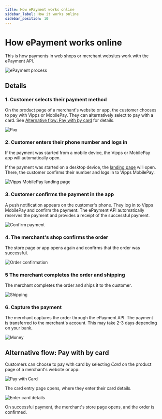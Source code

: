```yaml
---
title: How ePayment works online
sidebar_label: How it works online
sidebar_position: 10
---
```


# How ePayment works online

This is how payments in web shops or merchant websites work with the ePayment API.

![ePayment process](../images/ePayment_online.png)

## Details

### 1. Customer selects their payment method

On the product page of a merchant's website or app, the customer chooses to pay with Vipps or MobilePay.
They can alternatively select to pay with a card.
See [Alternative flow: Pay with by card](#alternative-flow-pay-with-by-card) for details.

![Pay](../images/vipps-ecom-step1-2.png)

### 2. Customer enters their phone number and logs in

If the payment was started from a mobile device, the Vipps or MobilePay app will automatically open.

If the payment was started on a desktop device, the
[landing page](https://developer.vippsmobilepay.com/docs/vipps-developers/common-topics/vipps-landing-page/)
will open. There, the customer confirms their number and logs in to Vipps MobilePay.

![Vipps MobilePay landing page](../images/vipps-ecom-step2.svg)

### 3. Customer confirms the payment in the app

A push notification appears on the customer's phone. They log in to Vipps MobilePay and confirm the payment.
The ePayment API automatically reserves the payment and provides a receipt of the successful payment.

![Confirm payment](../images/vipps-ecom-confirm2.png)

### 4. The merchant's shop confirms the order

The store page or app opens again and confirms that the order was successful.

![Order confirmation](../images/vipps-ecom-step4.png)

### 5 The merchant completes the order and shipping

The merchant completes the order and ships it to the customer.

![Shipping](../images/shipping.png)

### 6. Capture the payment

The merchant captures the order through the ePayment API.
The payment is transferred to the merchant's account. This may take 2-3 days depending on your bank.

![Money](../images/money_bag.png)

## Alternative flow: Pay with by card

Customers can choose to pay with card by selecting *Card* on the product page of a merchant's website or app.

![Pay with Card](../images/vipps-ecom-pay-by-card-step1.png)

The card entry page opens, where they enter their card details.

![Enter card details](../images/vipps-ecom-pay-by-card-step2.png)

On successful payment, the merchant's store page opens, and the order is confirmed.
